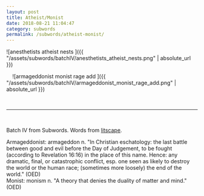 ```yaml
---
layout: post
title: Atheist/Monist
date: 2018-08-21 11:04:47
category: subwords
permalink: /subwords/atheist-monist/ 
---
```


![anesthetists atheist nests ]({{ "/assets/subwords/batchIV/anesthetists_atheist_nests.png" | absolute_url }})

&nbsp;
&nbsp;
![armageddonist monist rage add ]({{ "/assets/subwords/batchIV/armageddonist_monist_rage_add.png" | absolute_url }})

&nbsp;

---

&nbsp;

Batch IV from Subwords. Words from [litscape](https://www.litscape.com/).

Armageddonist: armageddon n. "In Christian eschatology: the last battle between good and evil before the Day of Judgement, to be fought (according to Revelation 16:16) in the place of this name. Hence: any dramatic, final, or catastrophic conflict, esp. one seen as likely to destroy the world or the human race; (sometimes more loosely) the end of the world." (OED)  
Monist: monism n. "A theory that denies the duality of matter and mind." (OED)
